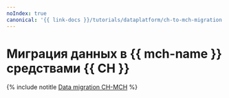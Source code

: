```yaml
---
noIndex: true
canonical: '{{ link-docs }}/tutorials/dataplatform/ch-to-mch-migration'
---
```


# Миграция данных в {{ mch-name }} средствами {{ CH }}

{% include notitle [Data migration CH-MCH](../../_tutorials/dataplatform/datatransfer/managed-clickhouse.md) %}
